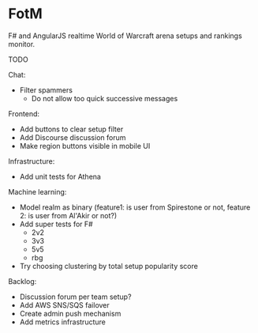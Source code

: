 FotM
====
F# and AngularJS realtime World of Warcraft arena setups and rankings monitor.

TODO

Chat:
- Filter spammers
  - Do not allow too quick successive messages

Frontend:
- Add buttons to clear setup filter
- Add Discourse discussion forum
- Make region buttons visible in mobile UI

Infrastructure:
- Add unit tests for Athena

Machine learning:
- Model realm as binary (feature1: is user from Spirestone or not, feature 2: is user from Al'Akir or not?)
- Add super tests for F#
  - 2v2
  - 3v3
  - 5v5
  - rbg
- Try choosing clustering by total setup popularity score

Backlog:
- Discussion forum per team setup?
- Add AWS SNS/SQS failover
- Create admin push mechanism
- Add metrics infrastructure
